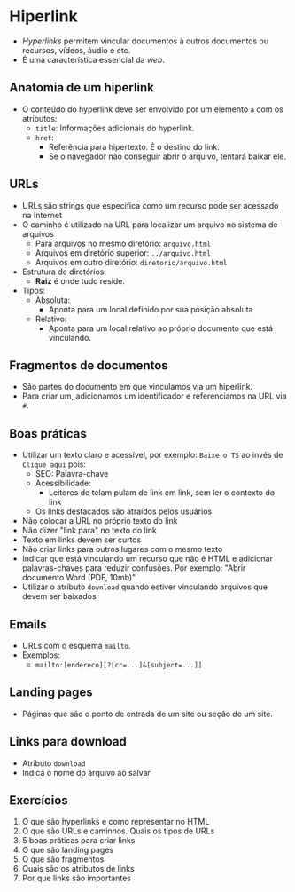 # Hiperlink

- *Hyperlinks* permitem vincular documentos à outros documentos ou recursos, vídeos, áudio e etc.
- É uma característica essencial da *web*.

## Anatomia de um hiperlink

- O conteúdo do hyperlink deve ser envolvido por um elemento `a` com os atributos:
  - `title`: Informações adicionais do hyperlink.
  - `href`:
    - Referência para hipertexto. É o destino do link.
    - Se o navegador não conseguir abrir o arquivo, tentará baixar ele.

## URLs

- URLs são strings que especifica como um recurso pode ser acessado na Internet
- O caminho é utilizado na URL para localizar um arquivo no sistema de arquivos
  - Para arquivos no mesmo diretório: `arquivo.html`
  - Arquivos em diretório superior: `../arquivo.html`
  - Arquivos em outro diretório: `diretorio/arquivo.html`
- Estrutura de diretórios:
  - **Raiz** é onde tudo reside.
- Tipos:
  - Absoluta:
    - Aponta para um local definido por sua posição absoluta
  - Relativo:
    - Aponta para um local relativo ao próprio documento que está vinculando.

## Fragmentos de documentos

- São partes do documento em que vinculamos via um hiperlink.
- Para criar um, adicionamos um identificador e referenciamos na URL via `#`.

## Boas práticas

- Utilizar um texto claro e acessível, por exemplo: `Baixe o TS` ao invés de `Clique aqui` pois:
  - SEO: Palavra-chave
  - Acessibilidade:
    - Leitores de telam pulam de link em link, sem ler o contexto do link
  - Os links destacados são atraídos pelos usuários
- Não colocar a URL no próprio texto do link
- Não dizer "link para" no texto do link
- Texto em links devem ser curtos
- Não criar links para outros lugares com o mesmo texto
- Indicar que está vinculando um recurso que não é HTML e adicionar palavras-chaves para reduzir confusões. Por exemplo: "Abrir documento Word (PDF, 10mb)"
- Utilizar o atributo `download` quando estiver vinculando arquivos que devem ser baixados

## Emails

- URLs com o esquema `mailto`.
- Exemplos:
  - `mailto:[endereco][?[cc=...]&[subject=...]]`

## Landing pages

- Páginas que são o ponto de entrada de um site ou seção de um site.

## Links para download

- Atributo `download`
- Indica o nome do arquivo ao salvar

## Exercícios

1. O que são hyperlinks e como representar no HTML
2. O que são URLs e caminhos. Quais os tipos de URLs
3. 5 boas práticas para criar links
4. O que são landing pages
5. O que são fragmentos
6. Quais são os atributos de links
7. Por que links são importantes